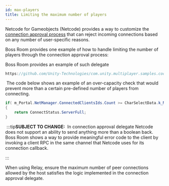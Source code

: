 ```yaml
---
id: max-players
title: Limiting the maximum number of players
---
```


Netcode for Gameobjects (Netcode) provides a way to customize the [connection approval process](connection-approval.md) that can reject incoming connections based on any number of user-specific reasons.
​

Boss Room provides one example of how to handle limiting the number of players through the connection approval process:

Boss Room provides an example of such delegate

```csharp reference
https://github.com/Unity-Technologies/com.unity.multiplayer.samples.coop/blob/v2.0.4/Assets/Scripts/Gameplay/ConnectionManagement/ServerGameNetPortal.cs#L176
```
​
The code below shows an example of an over-capacity check that would prevent more than a certain pre-defined number of players from connecting.
​
```csharp
if( m_Portal.NetManager.ConnectedClientsIds.Count >= CharSelectData.k_MaxLobbyPlayers )
{
    return ConnectStatus.ServerFull;
}
```
​
:::tip**SUBJECT TO CHANGE:**
​
In connection approval delegate Netcode does not support an ability to send anything more than a boolean back.
Boss Room shows a way to provide meaningful error code to the client by invoking a client RPC in the same channel that Netcode uses for its connection callback.

:::

When using Relay, ensure the maximum number of peer connections allowed by the host satisfies the logic implemented in the connection approval delegate.
